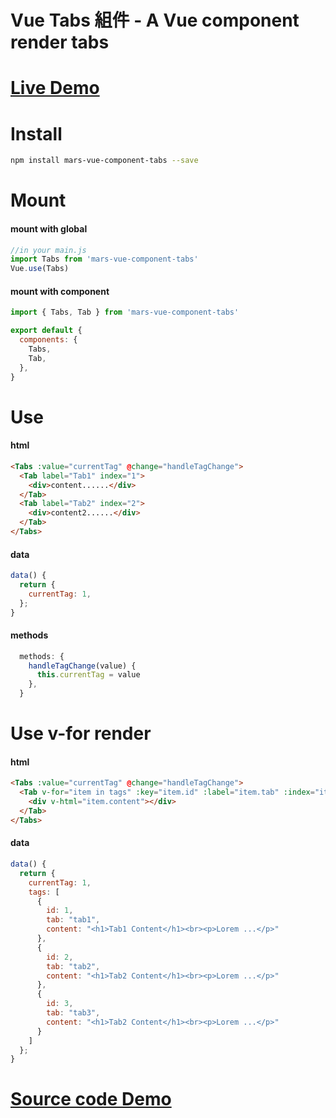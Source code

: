# Vue Tabs 組件 - A Vue component render tabs

# [Live Demo](https://hsimao.github.io/vue-tabs-component/)

# Install

```bash
npm install mars-vue-component-tabs --save
```

# Mount

#### mount with global

```js
//in your main.js
import Tabs from 'mars-vue-component-tabs'
Vue.use(Tabs)
```

#### mount with component

```js
import { Tabs, Tab } from 'mars-vue-component-tabs'

export default {
  components: {
    Tabs,
    Tab,
  },
}
```

# Use

#### html

```html
<Tabs :value="currentTag" @change="handleTagChange">
  <Tab label="Tab1" index="1">
    <div>content......</div>
  </Tab>
  <Tab label="Tab2" index="2">
    <div>content2......</div>
  </Tab>
</Tabs>
```

#### data

```js
data() {
  return {
    currentTag: 1,
  };
}
```

#### methods

```js
  methods: {
    handleTagChange(value) {
      this.currentTag = value
    },
  }
```

# Use v-for render

#### html

```html
<Tabs :value="currentTag" @change="handleTagChange">
  <Tab v-for="item in tags" :key="item.id" :label="item.tab" :index="item.id">
    <div v-html="item.content"></div>
  </Tab>
</Tabs>
```

#### data

```js
data() {
  return {
    currentTag: 1,
    tags: [
      {
        id: 1,
        tab: "tab1",
        content: "<h1>Tab1 Content</h1><br><p>Lorem ...</p>"
      },
      {
        id: 2,
        tab: "tab2",
        content: "<h1>Tab2 Content</h1><br><p>Lorem ...</p>"
      },
      {
        id: 3,
        tab: "tab3",
        content: "<h1>Tab2 Content</h1><br><p>Lorem ...</p>"
      }
    ]
  };
}

```

# [Source code Demo](https://github.com/hsimao/vue-tabs-component/blob/master/src/App.vue)
